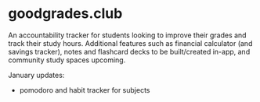 # goodgrades.club
An accountability tracker for students looking to improve their grades and track their study hours. Additional features such as financial calculator (and savings tracker), notes and flashcard decks to be built/created in-app, and community study spaces upcoming.

January updates:

* pomodoro and habit tracker for subjects
